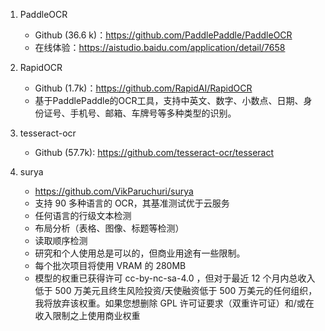 1. PaddleOCR
   - Github (36.6 k)：https://github.com/PaddlePaddle/PaddleOCR
   - 在线体验：https://aistudio.baidu.com/application/detail/7658

2. RapidOCR
   - Github (1.7k)：https://github.com/RapidAI/RapidOCR
   - 基于PaddlePaddle的OCR工具，支持中英文、数字、小数点、日期、身份证号、手机号、邮箱、车牌号等多种类型的识别。

3. tesseract-ocr
   - Github (57.7k): https://github.com/tesseract-ocr/tesseract

4. surya
   - https://github.com/VikParuchuri/surya
   - 支持 90 多种语言的 OCR，其基准测试优于云服务
   - 任何语言的行级文本检测
   - 布局分析（表格、图像、标题等检测）
   - 读取顺序检测
   - 研究和个人使用总是可以的，但商业用途有一些限制。
   - 每个批次项目将使用 VRAM 的 280MB
   - 模型的权重已获得许可 cc-by-nc-sa-4.0 ，但对于最近 12 个月内总收入低于 500 万美元且终生风险投资/天使融资低于 500 万美元的任何组织，我将放弃该权重。如果您想删除 GPL 许可证要求（双重许可证）和/或在收入限制之上使用商业权重
